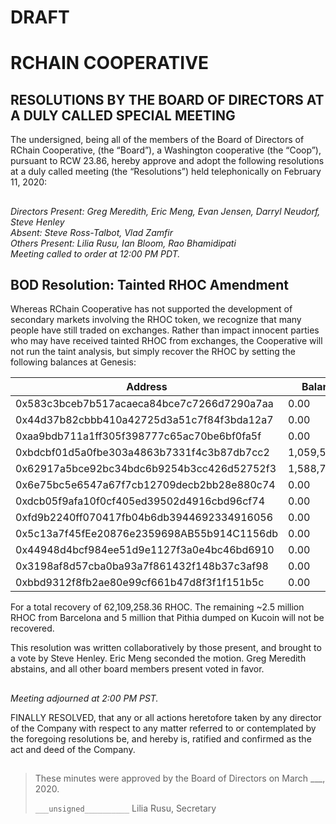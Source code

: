 # DRAFT

# RCHAIN COOPERATIVE

## RESOLUTIONS BY THE BOARD OF DIRECTORS AT A DULY CALLED SPECIAL MEETING

The undersigned, being all of the members of the Board of Directors of RChain Cooperative, (the “Board”), a Washington cooperative (the “Coop”), pursuant to RCW 23.86, hereby approve and adopt the following resolutions at a duly called meeting (the “Resolutions”) held telephonically on February 11, 2020:

##

*Directors Present: Greg Meredith, Eric Meng, Evan Jensen, Darryl Neudorf, Steve Henley* \
*Absent:  Steve Ross-Talbot, Vlad Zamfir* \
*Others Present:  Lilia Rusu, Ian Bloom, Rao Bhamidipati* \
*Meeting called to order at 12:00 PM PDT.*

##

## BOD Resolution: Tainted RHOC Amendment

Whereas RChain Cooperative has not supported the development of secondary markets involving the RHOC token, we recognize that many people have still traded on exchanges. Rather than impact innocent parties who may have received tainted RHOC from exchanges, the Cooperative will not run the taint analysis, but simply recover the RHOC by setting the following balances at Genesis:

| Address                                    | Balance         |
|--------------------------------------------|-----------------|
| 0x583c3bceb7b517acaeca84bce7c7266d7290a7aa |   0.00          |
| 0x44d37b82cbbb410a42725d3a51c7f84f3bda12a7 |   0.00          |
| 0xaa9bdb711a1ff305f398777c65ac70be6bf0fa5f |   0.00          |
| 0xbdcbf01d5a0fbe303a4863b7331f4c3b87db7cc2 |   1,059,541.08  |
| 0x62917a5bce92bc34bdc6b9254b3cc426d52752f3 |   1,588,740.00  |
| 0x6e75bc5e6547a67f7cb12709decb2bb28e880c74 |   0.00          |
| 0xdcb05f9afa10f0cf405ed39502d4916cbd96cf74 |   0.00          |
| 0xfd9b2240ff070417fb04b6db3944692334916056 |   0.00          |
| 0x5c13a7f45fEe20876e2359698AB55b914C1156db |   0.00          |
| 0x44948d4bcf984ee51d9e1127f3a0e4bc46bd6910 |   0.00          |
| 0x3198af8d57cba0ba93a7f861432f148b37c3af98 |   0.00          |
| 0xbbd9312f8fb2ae80e99cf661b47d8f3f1f151b5c |   0.00          |



For a total recovery of 62,109,258.36 RHOC. The remaining ~2.5 million RHOC from Barcelona and 5 million that Pithia dumped on Kucoin will not be recovered.

This resolution was written collaboratively by those present, and brought to a vote by Steve Henley. Eric Meng seconded the motion. Greg Meredith abstains, and all other board members present voted in favor.

##

*Meeting adjourned at 2:00 PM PST.*

FINALLY RESOLVED, that any or all actions heretofore taken by any director of the Company with respect to any matter referred to or contemplated by the foregoing resolutions be, and hereby is, ratified and confirmed as the act and deed of the Company.

##

>These minutes were approved by the Board of Directors on March ___, 2020.
>
> `___unsigned__________`
> Lilia Rusu, Secretary
